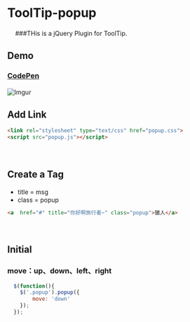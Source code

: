 # ToolTip-popup
　
###THis is a jQuery Plugin for ToolTip.　
　
## Demo
### [CodePen](http://codepen.io/ta7382/pen/PNRyxr)
![Imgur](http://i.imgur.com/NHYPP1a.gif)
　
　
## Add Link
```html
<link rel="stylesheet" type="text/css" href="popup.css">
<script src="popup.js"></script>
```
　
## Create a Tag
+ title = msg　
+ class = popup
```html
<a  href="#" title="你好啊旅行者~" class="popup">獵人</a>
```
　
## Initial
### move：up、down、left、right
```javascript
  $(function(){
  	$('.popup').popup({
  		move: 'down'
  	});
  });
```

